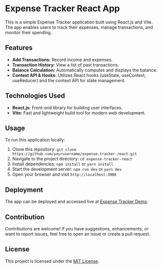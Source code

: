 # Expense Tracker React App

This is a simple Expense Tracker application built using React.js and Vite. The app enables users to track their expenses, manage transactions, and monitor their spending.

## Features

- **Add Transactions:** Record income and expenses.
- **Transaction History:** View a list of past transactions.
- **Balance Calculation:** Automatically computes and displays the balance.
- **Context API & Hooks:** Utilizes React hooks (useState, useContext, useReducer) and the context API for state management.

## Technologies Used

- **React.js:** Front-end library for building user interfaces.
- **Vite:** Fast and lightweight build tool for modern web development.

## Usage

To run this application locally:

1. Clone this repository: `git clone https://github.com/yourusername/expense-tracker-react.git`
2. Navigate to the project directory: `cd expense-tracker-react`
3. Install dependencies: `npm install` or `yarn install`
4. Start the development server: `npm run dev` or `yarn dev`
5. Open your browser and visit `http://localhost:3000`

## Deployment

The app can be deployed and accessed live at [Expense Tracker Demo](https://incredible-longma-967a13.netlify.app/).

## Contribution

Contributions are welcome! If you have suggestions, enhancements, or want to report issues, feel free to open an issue or create a pull request.

## License

This project is licensed under the [MIT License](LICENSE).
